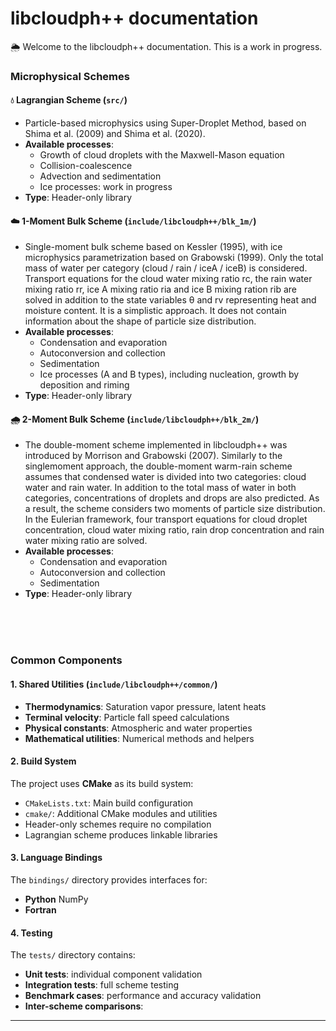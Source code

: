# libcloudph++ documentation

🌦️ Welcome to the libcloudph++ documentation. This is a work in progress.





### Microphysical Schemes


####  💧 **Lagrangian Scheme** (`src/`)
- Particle-based microphysics using Super-Droplet Method, based on Shima et al. (2009) and Shima et al. (2020).
- **Available processes**:
  - Growth of cloud droplets with the Maxwell-Mason equation
  - Collision-coalescence
  - Advection and sedimentation
  - Ice processes: work in progress
- **Type**: Header-only library

####  ☁️ **1-Moment Bulk Scheme** (`include/libcloudph++/blk_1m/`)
- Single-moment bulk scheme based on Kessler (1995), with ice microphysics parametrization based on Grabowski (1999).
Only the total mass of water per category (cloud / rain / iceA / iceB) is considered.
  Transport equations for the
  cloud water mixing ratio rc, the rain water mixing ratio
  rr, ice A mixing ratio ria and ice B mixing ration rib are solved in addition to the state variables θ and rv representing heat and moisture content.
It is a simplistic approach. It does not contain information about the shape of particle size
  distribution.
- **Available processes**:
    - Condensation and evaporation
    - Autoconversion and collection 
    - Sedimentation
    - Ice processes (A and B types), including nucleation, growth by deposition and riming
- **Type**: Header-only library

####  🌧️ **2-Moment Bulk Scheme** (`include/libcloudph++/blk_2m/`)
- The double-moment scheme implemented in libcloudph++ was introduced by Morrison and Grabowski
  (2007). Similarly to the singlemoment approach, the double-moment warm-rain scheme
  assumes that condensed water is divided into two categories:
  cloud water and rain water. In addition to the total mass of
  water in both categories, concentrations of droplets and drops
  are also predicted. As a result, the scheme considers two moments of particle size distribution. In the Eulerian framework, four transport equations for cloud droplet
  concentration, cloud water mixing ratio, rain drop concentration and rain water mixing ratio are solved.
- **Available processes**:
    - Condensation and evaporation
    - Autoconversion and collection
    - Sedimentation
- **Type**: Header-only library


<br><br><br>



###  Common Components

#### **1. Shared Utilities** (`include/libcloudph++/common/`)
- **Thermodynamics**: Saturation vapor pressure, latent heats
- **Terminal velocity**: Particle fall speed calculations
- **Physical constants**: Atmospheric and water properties
- **Mathematical utilities**: Numerical methods and helpers



#### 2. Build System

The project uses **CMake** as its build system:
- `CMakeLists.txt`: Main build configuration
- `cmake/`: Additional CMake modules and utilities
- Header-only schemes require no compilation
- Lagrangian scheme produces linkable libraries

#### 3. Language Bindings

The `bindings/` directory provides interfaces for:
- **Python** NumPy 
- **Fortran**

#### 4. Testing

The `tests/` directory contains:
- **Unit tests**: individual component validation
- **Integration tests**: full scheme testing
- **Benchmark cases**: performance and accuracy validation
- **Inter-scheme comparisons**:

---
